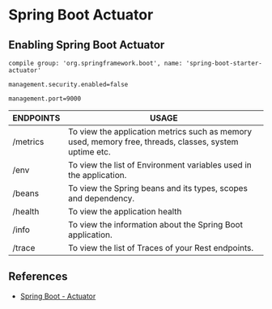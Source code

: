 # Spring Boot Actuator

## Enabling Spring Boot Actuator
```
compile group: 'org.springframework.boot', name: 'spring-boot-starter-actuator'

management.security.enabled=false

management.port=9000
```

ENDPOINTS | USAGE
---|------
/metrics | To view the application metrics such as memory used, memory free, threads, classes, system uptime etc.
/env | To view the list of Environment variables used in the application.
/beans | To view the Spring beans and its types, scopes and dependency.
/health | To view the application health
/info | To view the information about the Spring Boot application.
/trace | To view the list of Traces of your Rest endpoints.

## References
- [Spring Boot - Actuator](https://www.tutorialspoint.com/spring_boot/spring_boot_actuator.htm)